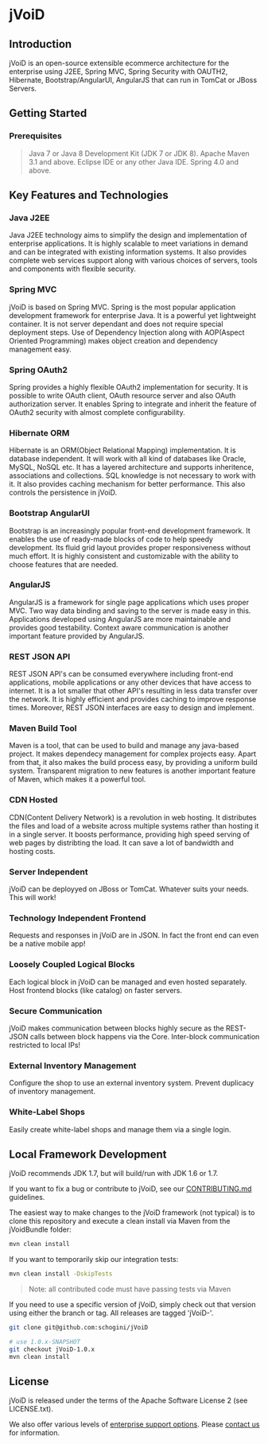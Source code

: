# jVoiD

## Introduction 

jVoiD is an open-source extensible ecommerce architecture for the enterprise using J2EE, Spring MVC, Spring Security with OAUTH2, Hibernate, Bootstrap/AngularUI, AngularJS that can run in TomCat or JBoss Servers.

## Getting Started

### Prerequisites

> Java 7 or Java 8 Development Kit (JDK 7 or JDK 8).
> Apache Maven 3.1 and above.
> Eclipse IDE or any other Java IDE.
> Spring 4.0 and above.

## Key Features and Technologies

### Java J2EE

Java J2EE technology aims to simplify the design and implementation of enterprise applications. It is highly scalable to meet variations in demand and can be integrated with existing information systems. It also provides complete web services support along with various choices of servers, tools and components with flexible security.

### Spring MVC

jVoiD is based on Spring MVC. Spring is the most popular application development framework for enterprise Java. It is a powerful yet lightweight container. It is not server dependant and does not require special deployment steps. Use of Dependency Injection along with AOP(Aspect Oriented Programming) makes object creation and dependency management easy.

### Spring OAuth2

Spring provides a highly flexible OAuth2 implementation for security. It is possible to write OAuth client, OAuth resource server and also OAuth authorization server. It enables Spring to integrate and inherit the feature of OAuth2 security with almost complete configurability.

### Hibernate ORM

Hibernate is an ORM(Object Relational Mapping) implementation. It is database independent. It will work with all kind of databases like Oracle, MySQL, NoSQL etc. It has a layered architecture and supports inheritence, associations and collections. SQL knowledge is not necessary to work with it. It also provides caching mechanism for better performance. This also controls the persistence in jVoiD.

### Bootstrap AngularUI

Bootstrap is an increasingly popular front-end development framework. It enables the use of ready-made blocks of code to help speedy development. Its fluid grid layout provides proper responsiveness without much effort. It is highly consistent and customizable with the ability to choose features that are needed.

### AngularJS

AngularJS is a framework for single page applications which uses proper MVC. Two way data binding and saving to the server is made easy in this. Applications developed using AngularJS are more maintainable and provides good testability. Context aware communication is another important feature provided by AngularJS.

### REST JSON API

REST JSON API's can be consumed everywhere including front-end applications, mobile applications or any other devices that have access to internet. It is a lot smaller that other API's resulting in less data transfer over the network. It is highly efficient and provides caching to improve response times. Moreover, REST JSON interfaces are easy to design and implement.

### Maven Build Tool

Maven is a tool, that can be used to build and manage any java-based project. It makes dependecy management for complex projects easy. Apart from that, it also makes the build process easy, by providing a uniform build system. Transparent migration to new features is another important feature of Maven, which makes it a powerful tool.

### CDN Hosted

CDN(Content Delivery Network) is a revolution in web hosting. It distributes the files and load of a website across multiple systems rather than hosting it in a single server. It boosts performance, providing high speed serving of web pages by distribting the load. It can save a lot of bandwidth and hosting costs.

### Server Independent

jVoiD can be deployyed on JBoss or TomCat. Whatever suits your needs. This will work!

### Technology Independent Frontend

Requests and responses in jVoiD are in JSON. In fact the front end can even be a native mobile app!

### Loosely Coupled Logical Blocks

Each logical block in jVoiD can be managed and even hosted separately. Host frontend blocks (like catalog) on faster servers.

### Secure Communication

jVoiD makes communication between blocks highly secure as the REST-JSON calls between block happens via the Core. Inter-block communication restricted to local IPs!

### External Inventory Management

Configure the shop to use an external inventory system. Prevent duplicacy of inventory management.

### White-Label Shops

Easily create white-label shops and manage them via a single login.

## Local Framework Development

jVoiD recommends JDK 1.7, but will build/run with JDK 1.6 or 1.7.

If you want to fix a bug or contribute to jVoiD, see our [CONTRIBUTING.md](CONTRIBUTING.md) guidelines.

The easiest way to make changes to the jVoiD framework (not typical) is to clone this repository and execute a clean install via Maven from the jVoidBundle folder:

```sh
mvn clean install
```

If you want to temporarily skip our integration tests:

```sh
mvn clean install -DskipTests
```

> Note: all contributed code must have passing tests via Maven

If you need to use a specific version of jVoiD, simply check out that version using either the branch or tag. All releases are tagged 'jVoiD-<version>'.

```sh
git clone git@github.com:schogini/jVoiD

# use 1.0.x-SNAPSHOT
git checkout jVoiD-1.0.x
mvn clean install
```

## License

jVoiD is released under the terms of the Apache Software License 2 (see LICENSE.txt).

We also offer various levels of [enterprise support options](http://www.jvoid.com). Please [contact us](http://www.jvoid.com) for information.








